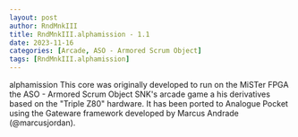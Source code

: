 ```yaml
---
layout: post
author: RndMnkIII
title: RndMnkIII.alphamission - 1.1
date: 2023-11-16
categories: [Arcade, ASO - Armored Scrum Object]
tags: [RndMnkIII.alphamission]
---
```

alphamission
This core was originally developed to run on the MiSTer FPGA the ASO - Armored Scrum Object SNK's arcade game a his derivatives based on the "Triple Z80" hardware. It has been ported to Analogue Pocket using the Gateware framework developed by Marcus Andrade (@marcusjordan).

